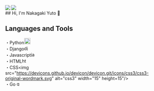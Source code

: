 

<a href="https://github.com/anuraghazra/github-readme-stats">
  <img align="left" src="https://github-readme-stats.vercel.app/api?username=Nakagaki-Yuto&show_icons=true&theme=solarized-light" />
</a>
<a href="https://github.com/anuraghazra/github-readme-stats">
  <img align="left" src="https://github-readme-stats.vercel.app/api/top-langs/?username=Nakagaki-Yuto&theme=solarized-light" />
</a>

<br>
## Hi, I'm Nakagaki Yuto 👋

## Languages and Tools
・Python<img src="https://devicons.github.io/devicon/devicon.git/icons/python/python-original.svg" alt="python" width="20" height="20"/><br>
・Django<img src="https://devicons.github.io/devicon/devicon.git/icons/django/django-original.svg" alt="django" width="15" height="15"/><br>
・Javascript<img src="https://devicons.github.io/devicon/devicon.git/icons/javascript/javascript-original.svg" alt="javascript" width="15" height="15"/><br>
・HTML<img src="https://devicons.github.io/devicon/devicon.git/icons/html5/html5-original-wordmark.svg" alt="html5" width="15" height="15"/><br>
・CSS<img src="https://devicons.github.io/devicon/devicon.git/icons/css3/css3-original-wordmark.svg" alt="css3" width="15" height=15"/><br>
・Go <img src="https://devicons.github.io/devicon/devicon.git/icons/go/go-original.svg" alt="go" width="15" height=""/><br>


